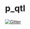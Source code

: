 # p_qtl

[![Gitter](https://badges.gitter.im/sawers-rellan-labs/p_qtl.svg)](https://gitter.im/sawers-rellan-labs/p_qtl?utm_source=badge&utm_medium=badge&utm_campaign=pr-badge&utm_content=badge)